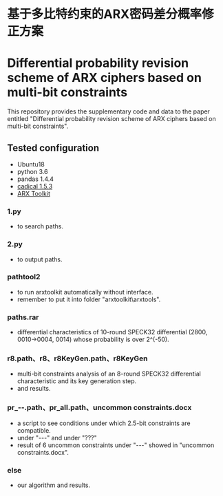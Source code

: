 # 基于多比特约束的ARX密码差分概率修正方案
# Differential probability revision scheme of ARX ciphers based on multi-bit constraints
This repository provides the supplementary code and data to the paper entitled "Differential probability revision scheme of ARX ciphers based on multi-bit constraints".
## Tested configuration
* Ubuntu18
* python 3.6
* pandas 1.4.4
* [cadical 1.5.3](https://github.com/arminbiere/cadical)
* [ARX Toolkit](https://who.rocq.inria.fr/Gaetan.Leurent/arxtools.html)
### 1.py
* to search paths.
### 2.py
* to output paths.
### pathtool2
* to run arxtoolkit automatically without interface.
* remember to put it into folder "arxtoolkit\arxtools\".
### paths.rar
* differential characteristics of 10-round SPECK32 differential (2800, 0010→0004, 0014) whose probability is over 2^(-50).
### r8.path、r8、r8KeyGen.path、r8KeyGen
* multi-bit constraints analysis of an 8-round SPECK32 differential characteristic and its key generation step.
* and results.
### pr_--.path、pr_all.path、uncommon constraints.docx
* a script to see conditions under which 2.5-bit constraints are compatible.
* under "---" and under "???"
* result of 6 uncommon constraints under "---" showed in "uncommon constraints.docx".
### else
* our algorithm and results.
